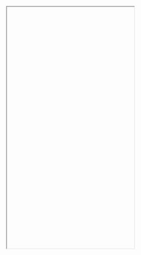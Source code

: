 <html>
<body>
<iframe width="345" height="655" scr=https://www.facebook.com/watch/?v=1542174665831706"></iframe>
</body>
</html>
